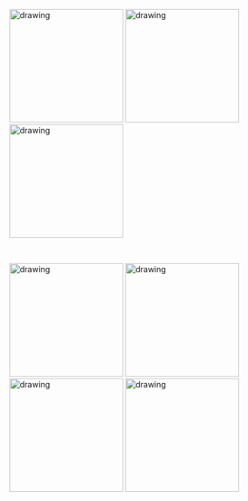 <p float="left">
  <img src="https://user-images.githubusercontent.com/67387151/226593117-84cb0ab9-a011-4d3d-8d53-d66dfd472780.jpg" alt="drawing" style="width:200px;"/>
  <img src="https://user-images.githubusercontent.com/67387151/226593129-58acb7e4-973e-40f7-8e70-eb317e5026da.jpg" alt="drawing" style="width:200px;"/>
  <img src="https://user-images.githubusercontent.com/67387151/226593141-6cce9698-551b-4acf-a1ca-4facf2aee2fc.jpg" alt="drawing" style="width:200px;"/>
</p><br>

<p float="left">
  <img src="https://user-images.githubusercontent.com/67387151/226593147-95baefcf-ec9c-4073-bdef-7a4e2c867379.jpg" alt="drawing" style="width:200px;"/>
  <img src="https://user-images.githubusercontent.com/67387151/226594959-f5beaace-2336-4444-902f-08016fb7beeb.jpg" alt="drawing" style="width:200px;"/>
  <img src="https://user-images.githubusercontent.com/67387151/226593155-40799024-76b5-48be-935e-8afc272813cd.jpg" alt="drawing" style="width:200px;"/>
  <img src="https://user-images.githubusercontent.com/67387151/226593162-996a8dd9-e4ee-4e7e-8775-3bfc02678635.jpg" alt="drawing" style="width:200px;"/>
</p>

